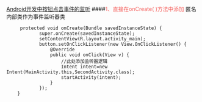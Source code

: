[Android开发中按钮点击事件的监听](http://blog.csdn.net/chencong3139/article/details/51513822)
####<font color="#f55f5c">1、直接在onCreate( )方法中添加</font>
匿名内部类作为事件监听器类
```
     protected void onCreate(Bundle savedInstanceState) {
            super.onCreate(savedInstanceState);
            setContentView(R.layout.activity_main);
            button.setOnClickListener(new View.OnClickListener() {
                @Override
                public void onClick(View v) {
                    //此处添加监听器逻辑
                    Intent intent=new Intent(MainActivity.this,SecondActivity.class);
                    startActivity(intent);
                }
            });
    }
```